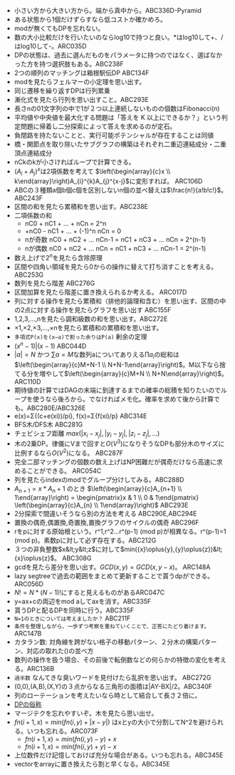 + 小さい方から大きい方から。端から真中から。ABC336D-Pyramid
+ ある状態から1個だけずらすなら低コストか確かめろ。
+ modが無くてもDPを忘れない。
+ 数の大小比較だけを行いたいのならlog10で持つと良い。*はlog10して+、/はlog10して-。ARC035D
+ DPの状態は、過去に選んだものをパラメータに持つのではなく、選ばなかった方を持つ選択肢もある。ABC238F
+ 2つの順列のマッチングは箱根駅伝DP ABC134F
+ modを見たらフェルマーの小定理を思い出す。
+ 同じ遷移を繰り返すDPは行列累乗
+ 漸化式を見たら行列を思い出すこと。ABC293E
+ 長さnの01文字列の中で1が２つ以上連続しないものの個数はFibonacci(n)
+ 平均値や中央値を最大化する問題は「答えを K 以上にできるか？」という判定問題に帰着し二分探索によって答えを求めるのが定石。
+ 負閉路を持たないことと、実行可能ポテンシャルが存在することは同値
+ 橋・関節点を取り除いたサブグラフの構築はそれぞれ二重辺連結成分・二重頂点連結成分
+ nCkのkが小さければループで計算できる。
+ $`(A_{i}+A_{j})^{x}`$は2項係数を考えて $`\left(\begin{array}{c}x \\ k\end{array}\right)A_{i}^{k}A_{j}^{x-j}`$に変形すれば。 ARC106D
+ ABCの３種類a個b個c個を区別しないn個の並べ替えは$`\frac{n!}{a!b!c!}`$。ABC243F
+ 区間の和を見たら累積和を思い出す。ABC238E
+ 二項係数の和
  + nC0 + nC1 + ... + nCn = 2^n
  + +nC0 - nC1 + ... + (-1)^n nCn = 0
  + nが奇数 nC0 + nC2 + ... nCn-1 = nC1 + nC3 + ... nCn = 2^(n-1)
  + nが偶数 nC0 + nC2 + ... nCn = nC1 + nC3 + ... nCn-1 = 2^(n-1)
+ 数え上げで$`2^{n}`$を見たら含除原理
+ 区間や四角い領域を見たら0からの操作に替えて打ち消すことを考える。ABC253G
+ 数列を見たら階差 ABC276G
+ 区間加算を見たら階差に置き換えられるか考える。 ARC017D
+ 列に対する操作を見たら累積和（排他的論理和含む）を思い出す、区間の中の2点に対する操作を見たらグラフを思い出す ABC155F
+ 1,2,3,...,nを見たら調和級数の和を思い出す。ABC272E
+ ×1,×2,×3,...,×nを見たら累積和の累積和を思い出す。
+ `多項式P(x)を(x−a)で割った余りはP(a)` 剰余の定理
+ $`(x^{n}-1)|(x-1)`$ ABC044D
+ $`|a|=N`$ かつ $`\sum a=M`$な数列aについてありえる$`\prod a_{i}`$の総和は$`\left(\begin{array}{c}M+N-1 \\ N+N-1\end{array}\right)`$。M以下なら捨てる分を増やして$`\left(\begin{array}{c}M+N \\ N+N\end{array}\right)`$。ARC110D
+ 期待値の計算ではDAGの末端に到達するまでの確率の総積を知りたいのでループを使うなら後ろから。でなければメモ化。確率を求めて後から計算でも。ABC280E/ABC326E
+ e(x)=Σ{(c+e(xi))/pi}, f(x)=Σ{f(xi)/p} ABC314E
+ BFS木/DFS木 ABC281G
+ チェビシェフ距離 $max(|x_{i}-x_{j}|, |y_{i}-y_{j}|, |z_{i}-z_{j}|, ...)$
+ 木の2乗DP。律儀にVまで回すと$`O(V^{3})`$になりそうなDPも部分木のサイズに比例するなら$`O(V^{2})`$になる。 ABC287F
+ 完全二部マッチングの個数の数え上げはNP困難だが偶奇だけなら高速に求めることができる。 ARC054C
+ 列を見たらindexのmodでグループ分けしてみる。ABC288D
+ $`A_{n+1} = x * A_{n} + 1`$ のとき $`\left(\begin{array}{c}A_{n+1} \\ 1\end{array}\right) = \begin{pmatrix}x & 1 \\ 0 & 1\end{pmatrix} \left(\begin{array}{c}A_{n} \\ 1\end{array}\right)`$ ABC293E
+ 2分探索で間違いそうなら別の方法を考える ABC290E,ABC294E
+ 置換の偶奇,偶置換,奇置換,置換グラフのサイクルの偶奇 ABC296F
+ rをpに対する原始根という。r^1,r^2...r^(p-1) (mod p)が相異なる。r^(p-1)=1 (mod p)。素数pに対して必ず存在する。ABC212G
+ ３つの非負整数$`x&lt;y&lt;z`$に対して$`min({x}\oplus{y},{y}\oplus{z})&lt;{x}\oplus{z}`$。 ABC308G
+ gcdを見たら差分を思い出す。$`GCD(x,y)=GCD(x,y-x)`$。 ARC148A
+ lazy segtreeで過去の範囲をまとめて更新することで貰うdpができる。ARC056D
+ $`N!=N*(N-1)!`$にすると見えるものがあるARC047C
+ y=ax+cの両辺をmod aしてaxを消す。ABC335F
+ 貰うDPと配るDPを同時に行う。ABC335F
+ `N=1のときについては考えましたか？` ABC211F
+ `条件を整理しながら、一歩ずつ考察を重ねていくことで、正答にたどり着けます。` ARC147B
+ カタラン数: 対角線を跨がない格子の移動パターン、２分木の構築パターン、対応の取れた()の並べ方
+ 数列の操作を扱う場合、その前後で転倒数などの何らかの特徴の変化を考える。ARC136B
+ `過半数` なんてきな臭いワードを見付けたら乱択を思い出す。 ABC272G
+ (0,0),(A,B),(X,Y)の３点からなる三角形の面積は|AY-BX|/2。ABC340F
+ 列のローテーションを考えたいなら時として結合して長さ２倍に。
+ [DPの俗称](https://www.mathenachia.blog/dp/)
+ マージテクを忘れやすいぞ。木を見たら思い出せ。
+ $`fn(i+1,x)=min(fn(i,y)+|x-y|)`$ はxとyの大小で分割してN^2を避けられる。いつも忘れる。ARC073F
  + $`fn(i+1,x)=min(fn(i,y)-y)+x`$
  + $`fn(i+1,x)=min(fn(i,y)+y)-x`$
+ 上位数件だけ記憶しておけば充分な場合がある。いつも忘れる。ABC345E
+ vectorをarrayに置き換えたら割と早くなる。ABC345E
